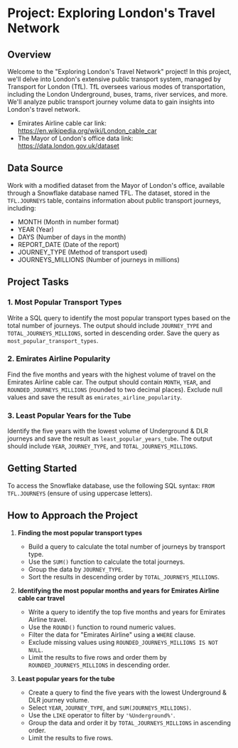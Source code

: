 # Project: Exploring London's Travel Network

## Overview

Welcome to the "Exploring London's Travel Network" project! In this project, we'll delve into London's extensive public transport system, managed by Transport for London (TfL). TfL oversees various modes of transportation, including the London Underground, buses, trams, river services, and more. We'll analyze public transport journey volume data to gain insights into London's travel network.

- Emirates Airline cable car link: https://en.wikipedia.org/wiki/London_cable_car
- The Mayor of London's office data link: https://data.london.gov.uk/dataset

## Data Source

Work with a modified dataset from the Mayor of London's office, available through a Snowflake database named TFL. The dataset, stored in the `TFL.JOURNEYS` table, contains information about public transport journeys, including:

- MONTH (Month in number format)
- YEAR (Year)
- DAYS (Number of days in the month)
- REPORT_DATE (Date of the report)
- JOURNEY_TYPE (Method of transport used)
- JOURNEYS_MILLIONS (Number of journeys in millions)

## Project Tasks

### 1. Most Popular Transport Types

Write a SQL query to identify the most popular transport types based on the total number of journeys. The output should include `JOURNEY_TYPE` and `TOTAL_JOURNEYS_MILLIONS`, sorted in descending order. Save the query as `most_popular_transport_types`.

### 2. Emirates Airline Popularity

Find the five months and years with the highest volume of travel on the Emirates Airline cable car. The output should contain `MONTH`, `YEAR`, and `ROUNDED_JOURNEYS_MILLIONS` (rounded to two decimal places). Exclude null values and save the result as `emirates_airline_popularity`.

### 3. Least Popular Years for the Tube

Identify the five years with the lowest volume of Underground & DLR journeys and save the result as `least_popular_years_tube`. The output should include `YEAR`, `JOURNEY_TYPE`, and `TOTAL_JOURNEYS_MILLIONS`.

## Getting Started

To access the Snowflake database, use the following SQL syntax: `FROM TFL.JOURNEYS` (ensure of using uppercase letters).

## How to Approach the Project

1. **Finding the most popular transport types**
   - Build a query to calculate the total number of journeys by transport type.
   - Use the `SUM()` function to calculate the total journeys.
   - Group the data by `JOURNEY_TYPE`.
   - Sort the results in descending order by `TOTAL_JOURNEYS_MILLIONS`.

2. **Identifying the most popular months and years for Emirates Airline cable car travel**
   - Write a query to identify the top five months and years for Emirates Airline travel.
   - Use the `ROUND()` function to round numeric values.
   - Filter the data for "Emirates Airline" using a `WHERE` clause.
   - Exclude missing values using `ROUNDED_JOURNEYS_MILLIONS IS NOT NULL`.
   - Limit the results to five rows and order them by `ROUNDED_JOURNEYS_MILLIONS` in descending order.

3. **Least popular years for the tube**
   - Create a query to find the five years with the lowest Underground & DLR journey volume.
   - Select `YEAR`, `JOURNEY_TYPE`, and `SUM(JOURNEYS_MILLIONS)`.
   - Use the `LIKE` operator to filter by `'%Underground%'`.
   - Group the data and order it by `TOTAL_JOURNEYS_MILLIONS` in ascending order.
   - Limit the results to five rows.

